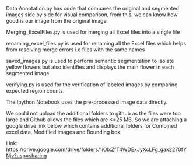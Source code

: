 Data Annotation.py has code that compares the original and segmented images side by side for visual comparison, from this, we can know how good is our image from the original image.

Merging_ExcelFIles.py is used for merging all Excel files into a single file

renaming_excel_files.py is used for renaming all the Excel files which helps from resolving merge errors i.e files with the same names

saved_images.py is used to perform semantic segmentation to isolate yellow flowers but also identifies and displays the main flower in each segmented image

verifying.py is used for the verification of labeled images by comparing expected region counts.


The Ipython Notebook uses the pre-processed image data directly.

We could not upload the additional folders to github as the files were too large and Github allows the files which are <=25 MB. So we are attaching a google drive link below which contains additional folders for Combined excel data, Modifiied images and Bounding box

Link: https://drive.google.com/drive/folders/1iOlxZfT4WDExJyXcLFg_gax2270fYNjv?usp=sharing


